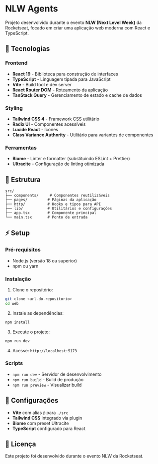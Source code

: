 # NLW Agents

Projeto desenvolvido durante o evento **NLW (Next Level Week)** da Rocketseat, focado em criar uma aplicação web moderna com React e TypeScript.

## 🚀 Tecnologias

### Frontend
- **React 19** - Biblioteca para construção de interfaces
- **TypeScript** - Linguagem tipada para JavaScript
- **Vite** - Build tool e dev server
- **React Router DOM** - Roteamento da aplicação
- **TanStack Query** - Gerenciamento de estado e cache de dados

### Styling
- **Tailwind CSS 4** - Framework CSS utilitário
- **Radix UI** - Componentes acessíveis
- **Lucide React** - Ícones
- **Class Variance Authority** - Utilitário para variantes de componentes

### Ferramentas
- **Biome** - Linter e formatter (substituindo ESLint + Prettier)
- **Ultracite** - Configuração de linting otimizada

## 📁 Estrutura

```
src/
├── components/     # Componentes reutilizáveis
├── pages/         # Páginas da aplicação
├── http/          # Hooks e tipos para API
├── lib/           # Utilitários e configurações
├── app.tsx        # Componente principal
└── main.tsx       # Ponto de entrada
```

## ⚡ Setup

### Pré-requisitos
- Node.js (versão 18 ou superior)
- npm ou yarn

### Instalação

1. Clone o repositório:
```bash
git clone <url-do-repositorio>
cd web
```

2. Instale as dependências:
```bash
npm install
```

3. Execute o projeto:
```bash
npm run dev
```

4. Acesse: `http://localhost:5173`

### Scripts

- `npm run dev` - Servidor de desenvolvimento
- `npm run build` - Build de produção
- `npm run preview` - Visualizar build

## 🔧 Configurações

- **Vite** com alias `@` para `./src`
- **Tailwind CSS** integrado via plugin
- **Biome** com preset Ultracite
- **TypeScript** configurado para React

## 📝 Licença

Este projeto foi desenvolvido durante o evento NLW da Rocketseat. 